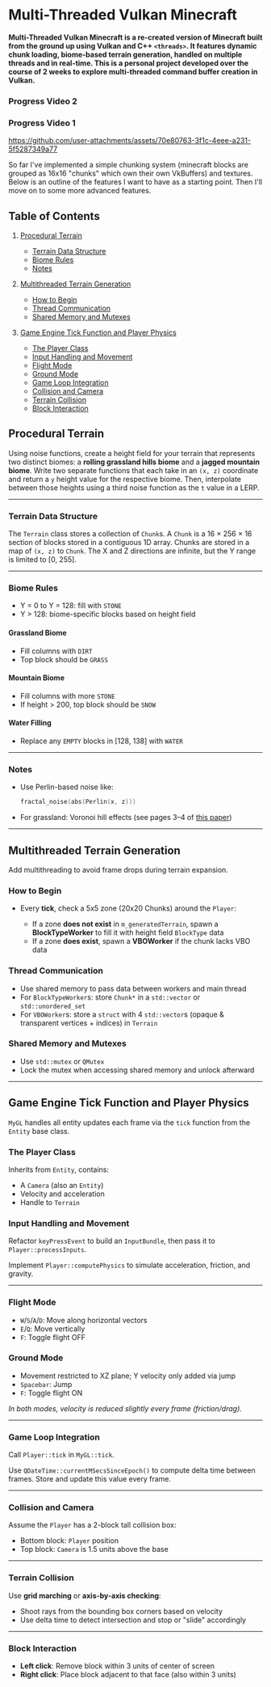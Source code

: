 # Multi-Threaded Vulkan Minecraft

**Multi-Threaded Vulkan Minecraft is a re-created version of Minecraft built from the ground up using Vulkan and C++ `<threads>`. It features dynamic chunk loading, biome-based terrain generation, handled on multiple threads and in real-time. This is a personal project developed over the course of 2 weeks to explore multi-threaded command buffer creation in Vulkan.**

### Progress Video 2

### Progress Video 1

https://github.com/user-attachments/assets/70e80763-3f1c-4eee-a231-5f5287349a77

So far I've implemented a simple chunking system (minecraft blocks are grouped as 16x16 "chunks" which own their own VkBuffers) and textures. Below is an outline of the features I want to have as a starting point. Then I'll move on to some more advanced features. 

## Table of Contents

1. [Procedural Terrain](#procedural-terrain)

   * [Terrain Data Structure](#terrain-data-structure)
   * [Biome Rules](#biome-rules)
   * [Notes](#notes)
2. [Multithreaded Terrain Generation](#multithreaded-terrain-generation)

   * [How to Begin](#how-to-begin)
   * [Thread Communication](#thread-communication)
   * [Shared Memory and Mutexes](#shared-memory-and-mutexes)
3. [Game Engine Tick Function and Player Physics](#game-engine-tick-function-and-player-physics)

   * [The Player Class](#the-player-class)
   * [Input Handling and Movement](#input-handling-and-movement)
   * [Flight Mode](#flight-mode)
   * [Ground Mode](#ground-mode)
   * [Game Loop Integration](#game-loop-integration)
   * [Collision and Camera](#collision-and-camera)
   * [Terrain Collision](#terrain-collision)
   * [Block Interaction](#block-interaction)



## Procedural Terrain

Using noise functions, create a height field for your terrain that represents two distinct biomes: a **rolling grassland hills biome** and a **jagged mountain biome**. Write two separate functions that each take in an `(x, z)` coordinate and return a `y` height value for the respective biome. Then, interpolate between those heights using a third noise function as the `t` value in a LERP.

---

### Terrain Data Structure

The `Terrain` class stores a collection of `Chunk`s. A `Chunk` is a 16 × 256 × 16 section of blocks stored in a contiguous 1D array. Chunks are stored in a map of `(x, z)` to `Chunk`. The X and Z directions are infinite, but the Y range is limited to \[0, 255].

---

### Biome Rules

* Y = 0 to Y = 128: fill with `STONE`
* Y > 128: biome-specific blocks based on height field

#### Grassland Biome

* Fill columns with `DIRT`
* Top block should be `GRASS`

#### Mountain Biome

* Fill columns with more `STONE`
* If height > 200, top block should be `SNOW`

#### Water Filling

* Replace any `EMPTY` blocks in \[128, 138] with `WATER`

---

### Notes

* Use Perlin-based noise like:

  ```cpp
  fractal_noise(abs(Perlin(x, z)))
  ```
* For grassland: Voronoi hill effects (see pages 3–4 of [this paper](https://web.mit.edu/cesium/Public/terrain.pdf))

---

## Multithreaded Terrain Generation

Add multithreading to avoid frame drops during terrain expansion.

### How to Begin

* Every **tick**, check a 5x5 zone (20x20 Chunks) around the `Player`:

  * If a zone **does not exist** in `m_generatedTerrain`, spawn a **BlockTypeWorker** to fill it with height field `BlockType` data
  * If a zone **does exist**, spawn a **VBOWorker** if the chunk lacks VBO data

### Thread Communication

* Use shared memory to pass data between workers and main thread
* For `BlockTypeWorker`s: store `Chunk*` in a `std::vector` or `std::unordered_set`
* For `VBOWorker`s: store a `struct` with 4 `std::vector`s (opaque & transparent vertices + indices) in `Terrain`

### Shared Memory and Mutexes

* Use `std::mutex` or `QMutex`
* Lock the mutex when accessing shared memory and unlock afterward

---

## Game Engine Tick Function and Player Physics

`MyGL` handles all entity updates each frame via the `tick` function from the `Entity` base class.

### The Player Class

Inherits from `Entity`, contains:

* A `Camera` (also an `Entity`)
* Velocity and acceleration
* Handle to `Terrain`

### Input Handling and Movement

Refactor `keyPressEvent` to build an `InputBundle`, then pass it to `Player::processInputs`.

Implement `Player::computePhysics` to simulate acceleration, friction, and gravity.

---

### Flight Mode

* `W`/`S`/`A`/`D`: Move along horizontal vectors
* `E`/`Q`: Move vertically
* `F`: Toggle flight OFF

### Ground Mode

* Movement restricted to XZ plane; Y velocity only added via jump
* `Spacebar`: Jump
* `F`: Toggle flight ON

*In both modes, velocity is reduced slightly every frame (friction/drag).*

---

### Game Loop Integration

Call `Player::tick` in `MyGL::tick`.

Use `QDateTime::currentMSecsSinceEpoch()` to compute delta time between frames.
Store and update this value every frame.

---

### Collision and Camera

Assume the `Player` has a 2-block tall collision box:

* Bottom block: `Player` position
* Top block: `Camera` is 1.5 units above the base

---

### Terrain Collision

Use **grid marching** or **axis-by-axis checking**:

* Shoot rays from the bounding box corners based on velocity
* Use delta time to detect intersection and stop or "slide" accordingly

---

### Block Interaction

* **Left click**: Remove block within 3 units of center of screen
* **Right click**: Place block adjacent to that face (also within 3 units)

